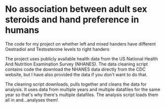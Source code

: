 # No association between adult sex steroids and hand preference in humans
The code for my project on whether left and mixed handers have different Oestradiol and Testosterone levels to right handers

The project uses publicly available health data from the US National Health And Nutrition Examination Survey (NHANES). 
The data cleaning script contains code the download the NHANES data directly from the CDC website, but I have also provided the data if you don't want to do that.

The cleaning script downloads, pulls together and cleans the data for analysis. It uses data from multiple years and multiple datafiles for the same year so that's why there's multiple datafiles. The analysis script loads them all in and...analyses them!
